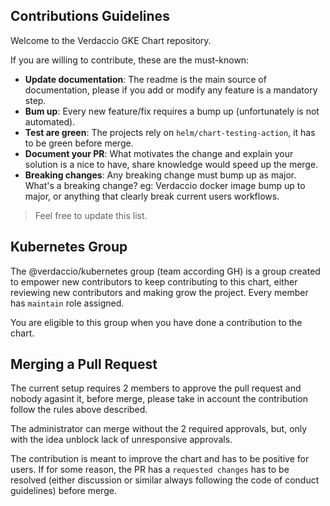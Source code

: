 ## Contributions Guidelines

Welcome to the Verdaccio GKE Chart repository.

If you are willing to contribute, these are the must-known:

- **Update documentation**: The readme is the main source of documentation, please if you add or modify any feature
  is a mandatory step.
- **Bum up**: Every new feature/fix requires a bump up (unfortunately is not automated).
- **Test are green**: The projects rely on `helm/chart-testing-action`, it has to be green before merge.
- **Document your PR**: What motivates the change and explain your solution is a nice to have, share knowledge would speed up the merge.
- **Breaking changes**: Any breaking change must bump up as major. What's a breaking change? eg: Verdaccio docker image bump up to major,
  or anything that clearly break current users workflows.

> Feel free to update this list.

## Kubernetes Group

The @verdaccio/kubernetes group (team according GH) is a group created to empower new contributors to keep contributing to this chart,
either reviewing new contributors and making grow the project. Every member has `maintain` role assigned.

You are eligible to this group when you have done a contribution to the chart.

## Merging a Pull Request

The current setup requires 2 members to approve the pull request and nobody agasint it, before merge, please take in account the contribution follow the
rules above described.

The administrator can merge without the 2 required approvals, but, only with the idea unblock lack of unresponsive approvals.

The contribution is meant to improve the chart and has to be positive for users. If for some reason, the PR has a `requested changes`
has to be resolved (either discussion or similar always following the code of conduct guidelines) before merge.
